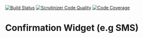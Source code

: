 [![Build Status](https://travis-ci.org/mentor-icron/yii2-confirmator.svg)](https://travis-ci.org/mentor-icron/yii2-confirmator)
[![Scrutinizer Code Quality](https://scrutinizer-ci.com/g/mentor-icron/yii2-confirmator/badges/quality-score.png?b=master)](https://scrutinizer-ci.com/g/mentor-icron/yii2-confirmator/?branch=master)
[![Code Coverage](https://scrutinizer-ci.com/g/mentor-icron/yii2-confirmator/badges/coverage.png?b=master)](https://scrutinizer-ci.com/g/mentor-icron/yii2-confirmator/?branch=master)

# Confirmation Widget (e.g SMS)
